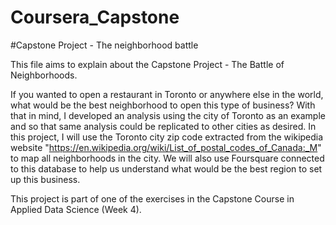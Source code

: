 # Coursera_Capstone
#Capstone Project - The neighborhood battle

This file aims to explain about the Capstone Project - The Battle of Neighborhoods.

If you wanted to open a restaurant in Toronto or anywhere else in the world, what would be the best neighborhood to open this type of business? With that in mind, I developed an analysis using the city of Toronto as an example and so that same analysis could be replicated to other cities as desired.
In this project, I will use the Toronto city zip code extracted from the wikipedia website "https://en.wikipedia.org/wiki/List_of_postal_codes_of_Canada:_M" to map all neighborhoods in the city. We will also use Foursquare connected to this database to help us understand what would be the best region to set up this business.

This project is part of one of the exercises in the Capstone Course in Applied Data Science (Week 4).